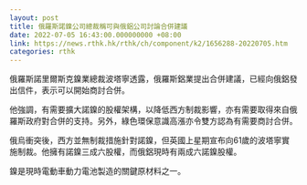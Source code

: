 ```yaml
---
layout: post
title: 俄羅斯諾鎳公司總裁稱可與俄鋁公司討論合併建議
date: 2022-07-05 16:43:00.000000000 +08:00
link: https://news.rthk.hk/rthk/ch/component/k2/1656288-20220705.htm
categories: rthk
---
```


俄羅斯諾里爾斯克鎳業總裁波塔寧透露，俄羅斯鋁業提出合併建議，已經向俄鋁發出信件，表示可以開始商討合併。

他強調，有需要擴大諾鎳的股權架構，以降低西方制裁影響，亦有需要取得來自俄羅斯政府對合併的支持。另外，綠色環保意識高漲亦令雙方認為有需要商討合併。

俄烏衝突後，西方並無制裁措施針對諾鎳，但英國上星期宣布向61歲的波塔寧實施制裁。他擁有諾鎳三成六股權，而俄鋁現時有兩成六諾鎳股權。

鎳是現時電動車動力電池製造的關鍵原材料之一。
